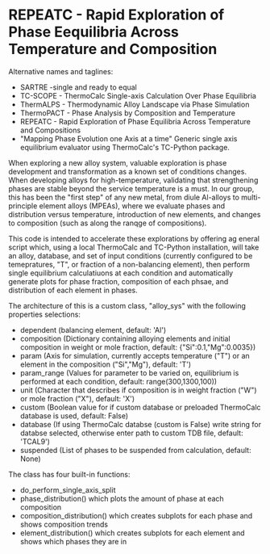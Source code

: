 # REPEATC - Rapid Exploration of Phase Eequilibria Across Temperature and Composition
Alternative names and taglines:
- SARTRE -single and ready to equal
- TC-SCOPE - ThermoCalc Single-axis Calculation Over Phase Equilibria
- ThermALPS - Thermodynamic Alloy Landscape via Phase Simulation
- ThermoPACT - Phase Analysis by Composition and Temperature
- REPEATC - Rapid Exploration of Phase Equilibria Across Temperature and Compositions
- "Mapping Phase Evolution one Axis at a time"
Generic single axis equilibrium evaluator using ThermoCalc's TC-Python package.

When exploring a new alloy system, valuable exploration is phase development and transformation as a known set of conditions changes. When developing alloys for high-temperature, validating that strengthening phases are stable beyond the service temperature is a must. In our group, this has been the "first step" of any new metal, from diule Al-alloys to multi-principle element alloys (MPEAs), where we evaluate phases and distribution versus temperature, introduction of new elements, and changes to composition (such as along the ranqge of compositions).

This code is intended to accelerate these explorations by offering ag eneral script which, using a local ThermoCalc and TC-Python installation, will take an alloy, database, and set of input conditions (currently configured to be temepratures, "T", or fraction of a non-balancing element), then perform single equilibrium calculatiuons at each condition and automatically generate plots for phase fraction, composition of each phsae, and distribution of each element in phases.

The architecture of this is a custom class, "alloy_sys" with the following properties selections:
- dependent (balancing element, default: 'Al')
- composition (Dictionary containing alloying elements and initial composition in weight or mole fraction, default: {"Si":0.1,"Mg":0.0035})
- param (Axis for simulation, currently accepts temperature ("T") or an element in the composition ("Si","Mg"), default: 'T')
- param_range (Values for parameter to be varied on, equilibrium is performed at each condition, default: range(300,1300,100))
- unit (Character that describes if composition is in weight fraction ("W") or mole fraction ("X"), default: 'X')
- custom (Boolean value for if custom database or preloaded ThermoCalc database is used, default: False)
- database (If using ThermoCalc databse (custom is False) write string for databse selected, otherwise enter path to custom TDB file, default: 'TCAL9')
- suspended (List of phases to be suspended from calculation, default: None)

The class has four built-in functions:
- do_perform_single_axis_split
- phase_distribution() which plots the amount of phase at each composition
- composition_distribution() which creates subplots for each phase and shows composition trends
- element_distribution() which creates subplots for each element and shows which phases they are in
